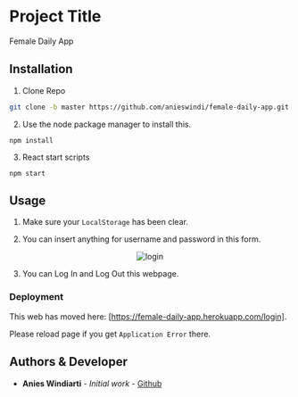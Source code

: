 # Project Title

Female Daily App

## Installation

1. Clone Repo

```bash
git clone -b master https://github.com/anieswindi/female-daily-app.git
```

2. Use the node package manager to install this.

```
npm install
```

3. React start scripts

```
npm start
```

## Usage

1. Make sure your ``LocalStorage`` has been clear.

2. You can insert anything for username and password in this form.
 <p align="center">
   <img src="https://files.fm/thumb_show.php?i=hj7zzd39j" alt="login"/>
 </p>

3. You can Log In and Log Out this webpage.

### Deployment

This web has moved here: [https://female-daily-app.herokuapp.com/login].

Please reload page if you get `Application Error` there.

## Authors & Developer

-   **Anies Windiarti** - _Initial work_ - [Github](https://github.com/anieswindi)
